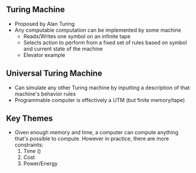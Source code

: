 ## Turing Machine

- Proposed by Alan Turing
- Any computable computation can be implemented by some machine 
	- Reads/Writes one symbol on an infinite tape
	- Selects action to perform from a fixed set of rules based on symbol and current state of the machine
	- Elevator example

## Universal Turing Machine

- Can simulate any other Turing machine by inputting a description of that machine's behavior rules
- Programmable computer is effectively a UTM (but finite memory/tape)

## Key Themes

- Given enough memory and time, a computer can compute anything that's possible to compute. However in practice, there are more constraints:
	1. Time ()
	2. Cost
	3. Power/Energy